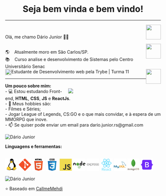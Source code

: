 <h1 align="center"> Seja bem vinda e bem vindo! </h1>
<hr />
<a href="https://github.com/DarioJunior" target="_blank">
  <img align="right" src="https://cdn.iconscout.com/icon/free/png-256/github-108-438008.png" width="48px" height="48px">
</a><br />
<p align="left" > Olá, me chamo Dário Junior 👋🏽</b>
</p>


<p align="left" >
  <a href="https://www.instagram.com/dariojunior_" target="_blank">
  <img align="right" src="https://cdn.icon-icons.com/icons2/1211/PNG/512/1491579602-yumminkysocialmedia36_83067.png" width="48px" height="48px">
</a><br />
🌎 &nbsp&nbsp Atualmente moro em São Carlos/SP.<br />
📚 &nbsp&nbsp Curso analise e desenvolvimento de Sistemas pelo Centro Universitário Senac<br />
<a href="http://betrybe.com/" target="_blank">
<img align="left" src="https://emoji.slack-edge.com/TMDDFEPFU/trybe_logoverde/1ff4f04c05e88868.png" width="20px" height="20px">
</a> 
Estudante de Desenvolvimento web pela Trybe | Turma 11
  <a href="https://www.linkedin.com/in/dario-junior/" target="_blank">
  <img align="right" src="https://i.ibb.co/Kx2GSrT/linkedin.png" width="48px" height="48px">
</a><br/>
</p>
<hr />
<p>
<strong>Um pouco sobre mim:</strong> <br />
  
  <img align="right" src="https://octocat-generator-assets.githubusercontent.com/my-octocat-1615832158477.png" width="300px">
  - 💻 Estou estudando Front-end, <strong>HTML</strong>, <strong>CSS</strong>, <strong>JS</strong> e <strong>ReactJs</strong>. <br />
- 👾 Meus hobbies são:<br/>
- Filmes e Séries; <br/>
- Jogar League of Legends, CS:GO e o que mais convidar, e à espera de um MMORPG que inove. <br />
- 📫 Se quiser pode enviar um email para dario.junior.rs@gmail.com
</p>
<!--- 📝 Veja meu <a href="https://drive.google.com/file/d/1Bpaj349XlLLYHCVUsrIdt15Y-JP_tR57/view?usp=drivesdk" target="_blank">Currículo</a> para mais informações.
<p>

  <img align="left" src="https://github-readme-stats.vercel.app/api/top-langs/?username=strongreen&layout=compact&theme=graywhite&title_color=268bd2" alt="Dário Junior" />
</p>
<p>&nbsp;
 -->
 
<img align="center" src="https://github-readme-stats.vercel.app/api?username=DarioJunior&count_private=true&show_icons=true&theme=graywhite&icon_color=268bd2&title_color=2E8B57" alt="Dário Junior" />
</p>
<strong>Linguagens e ferramentas:</strong> <br/><br/>
<p align="left">
<img src="https://raw.githubusercontent.com/devicons/devicon/master/icons/linux/linux-original.svg" alt="linux" width="40" height="40" />
<img src="https://raw.githubusercontent.com/devicons/devicon/master/icons/git/git-original.svg" alt="git" width="40" height="40"/> 
<img src="https://raw.githubusercontent.com/devicons/devicon/master/icons/html5/html5-original-wordmark.svg" alt="html5" width="40" height="40"/> 
<img src="https://raw.githubusercontent.com/devicons/devicon/master/icons/css3/css3-original-wordmark.svg" alt="css3" width="40" height="40"/> 
<img src="https://raw.githubusercontent.com/devicons/devicon/master/icons/javascript/javascript-original.svg" alt="javascript" width="40" height="40"/> 
<img src="https://raw.githubusercontent.com/devicons/devicon/master/icons/nodejs/nodejs-original-wordmark.svg" alt="nodejs" width="40" height="40"/> 
<img src="https://raw.githubusercontent.com/devicons/devicon/master/icons/express/express-original-wordmark.svg" alt="express" width="40" height="40"/> 
<!-- <img src="https://www.learnstorybook.com/intro-to-storybook/logo-jest.png" alt="jest" width="40" height="40" /> -->
<img src="https://raw.githubusercontent.com/devicons/devicon/master/icons/react/react-original-wordmark.svg" alt="react" width="40" height="40"/> 
<!-- <img src="https://raw.githubusercontent.com/devicons/devicon/master/icons/redux/redux-original.svg" alt="redux" width="40" height="40"/>  -->
<img src="https://raw.githubusercontent.com/devicons/devicon/master/icons/mysql/mysql-original-wordmark.svg" alt="mysql" width="40" height="40"/>
<img src="https://raw.githubusercontent.com/devicons/devicon/master/icons/mongodb/mongodb-original-wordmark.svg" alt="mongodb" width="40" height="40"/> 
<!-- <img src="https://raw.githubusercontent.com/devicons/devicon/master/icons/heroku/heroku-plain.svg" alt="heroku" width="40" height="40" /> -->
<!-- <img src="https://raw.githubusercontent.com/devicons/devicon/master/icons/python/python-plain.svg" alt="Python" width="40" height="40" /> -->
<!-- <img src="https://raw.githubusercontent.com/devicons/devicon/master/icons/jquery/jquery-plain.svg" alt="Jquery" width="40" height="40" /> -->
<!-- <img src="https://raw.githubusercontent.com/devicons/devicon/master/icons/php/php-plain.svg" alt="PHP" width="40" height="40" /> -->
<!-- <img src="https://raw.githubusercontent.com/devicons/devicon/master/icons/django/django-plain.svg" alt="Django" width="40" height="40" /> -->
<img src="https://raw.githubusercontent.com/devicons/devicon/master/icons/bootstrap/bootstrap-plain.svg" alt="Bootstrap" width="40" height="40" />
<!-- <img src="https://raw.githubusercontent.com/devicons/devicon/master/icons/c/c-plain.svg" alt="C" width="40" height="40" /> -->
<!-- <img src="https://raw.githubusercontent.com/devicons/devicon/master/icons/docker/docker-plain.svg" alt="Docker" width="40" height="40" /> -->
<!-- <img src="https://raw.githubusercontent.com/devicons/devicon/master/icons/postgresql/postgresql-plain.svg" alt="postgresql" width="40" height="40" /> -->
<!-- <img src="https://raw.githubusercontent.com/devicons/devicon/master/icons/typescript/typescript-plain.svg" alt="typescript" width="40" height="40" /> -->
</p>
<p align="left"><img src="https://komarev.com/ghpvc/?username=DarioJunior" alt="Dário Junior" /></p>

⭐️ Baseado em [CallmeMehdi](https://github.com/CallmeMehdi)

